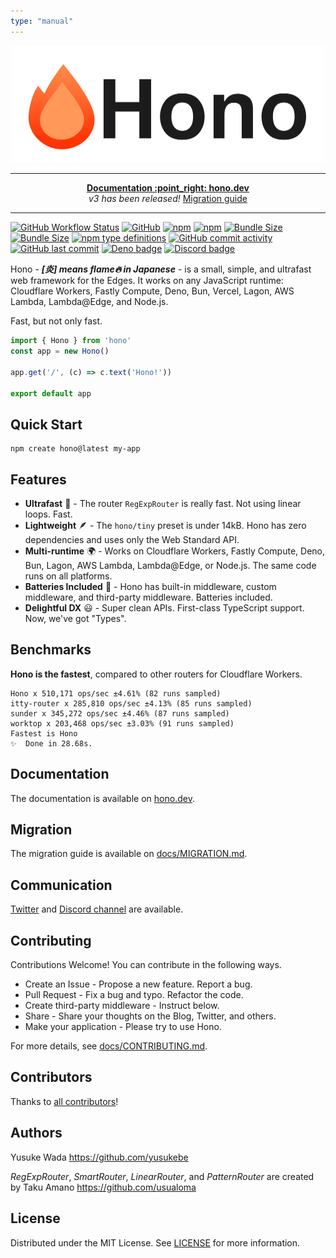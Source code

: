 ```yaml
---
type: "manual"
---
```


<div align="center">
  <a href="https://hono.dev">
    <img src="https://raw.githubusercontent.com/honojs/hono/main/docs/images/hono-title.png" width="500" height="auto" alt="Hono"/>
  </a>
</div>

<hr />

<p align="center">
<a href="https://hono.dev"><b>Documentation :point_right: hono.dev</b></a><br />
<i>v3 has been released!</i> <a href="docs/MIGRATION.md">Migration guide</b>
</p>

<hr />

[![GitHub Workflow Status](https://img.shields.io/github/actions/workflow/status/honojs/hono/ci.yml?branch=main)](https://github.com/honojs/hono/actions)
[![GitHub](https://img.shields.io/github/license/honojs/hono)](https://github.com/honojs/hono/blob/main/LICENSE)
[![npm](https://img.shields.io/npm/v/hono)](https://www.npmjs.com/package/hono)
[![npm](https://img.shields.io/npm/dm/hono)](https://www.npmjs.com/package/hono)
[![Bundle Size](https://img.shields.io/bundlephobia/min/hono)](https://bundlephobia.com/result?p=hono)
[![Bundle Size](https://img.shields.io/bundlephobia/minzip/hono)](https://bundlephobia.com/result?p=hono)
[![npm type definitions](https://img.shields.io/npm/types/hono)](https://www.npmjs.com/package/hono)
[![GitHub commit activity](https://img.shields.io/github/commit-activity/m/honojs/hono)](https://github.com/honojs/hono/pulse)
[![GitHub last commit](https://img.shields.io/github/last-commit/honojs/hono)](https://github.com/honojs/hono/commits/main)
[![Deno badge](https://img.shields.io/endpoint?url=https%3A%2F%2Fdeno-visualizer.danopia.net%2Fshields%2Flatest-version%2Fx%2Fhono%2Fmod.ts)](https://doc.deno.land/https/deno.land/x/hono/mod.ts)
[![Discord badge](https://img.shields.io/discord/1011308539819597844?label=Discord&logo=Discord)](https://discord.gg/KMh2eNSdxV)

Hono - _**\[炎\] means flame🔥 in Japanese**_ - is a small, simple, and ultrafast web framework for the Edges.
It works on any JavaScript runtime: Cloudflare Workers, Fastly Compute, Deno, Bun, Vercel, Lagon, AWS Lambda, Lambda@Edge, and Node.js.

Fast, but not only fast.

```ts
import { Hono } from 'hono'
const app = new Hono()

app.get('/', (c) => c.text('Hono!'))

export default app
```

## Quick Start

```
npm create hono@latest my-app
```

## Features

- **Ultrafast** 🚀 - The router `RegExpRouter` is really fast. Not using linear loops. Fast.
- **Lightweight** 🪶 - The `hono/tiny` preset is under 14kB. Hono has zero dependencies and uses only the Web Standard API.
- **Multi-runtime** 🌍 - Works on Cloudflare Workers, Fastly Compute, Deno, Bun, Lagon, AWS Lambda, Lambda@Edge, or Node.js. The same code runs on all platforms.
- **Batteries Included** 🔋 - Hono has built-in middleware, custom middleware, and third-party middleware. Batteries included.
- **Delightful DX** 😃 - Super clean APIs. First-class TypeScript support. Now, we've got "Types".

## Benchmarks

**Hono is the fastest**, compared to other routers for Cloudflare Workers.

```
Hono x 510,171 ops/sec ±4.61% (82 runs sampled)
itty-router x 285,810 ops/sec ±4.13% (85 runs sampled)
sunder x 345,272 ops/sec ±4.46% (87 runs sampled)
worktop x 203,468 ops/sec ±3.03% (91 runs sampled)
Fastest is Hono
✨  Done in 28.68s.
```

## Documentation

The documentation is available on [hono.dev](https://hono.dev).

## Migration

The migration guide is available on [docs/MIGRATION.md](docs/MIGRATION.md).

## Communication

[Twitter](https://twitter.com/honojs) and [Discord channel](https://discord.gg/KMh2eNSdxV) are available.

## Contributing

Contributions Welcome! You can contribute in the following ways.

- Create an Issue - Propose a new feature. Report a bug.
- Pull Request - Fix a bug and typo. Refactor the code.
- Create third-party middleware - Instruct below.
- Share - Share your thoughts on the Blog, Twitter, and others.
- Make your application - Please try to use Hono.

For more details, see [docs/CONTRIBUTING.md](docs/CONTRIBUTING.md).

## Contributors

Thanks to [all contributors](https://github.com/honojs/hono/graphs/contributors)!

## Authors

Yusuke Wada <https://github.com/yusukebe>

_RegExpRouter_, _SmartRouter_, _LinearRouter_, and _PatternRouter_ are created by Taku Amano <https://github.com/usualoma>

## License

Distributed under the MIT License. See [LICENSE](LICENSE) for more information.
